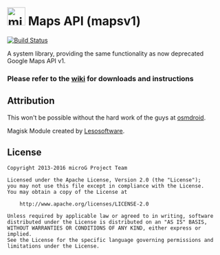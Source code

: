 <img src="http://i.imgur.com/hXY4lcC.png" height="42px" alt="microG" /> Maps API (mapsv1)
======
[![Build Status](https://travis-ci.org/microg/android_frameworks_mapsv1.svg?branch=master)](https://travis-ci.org/microg/android_frameworks_mapsv1)

A system library, providing the same functionality as now deprecated Google Maps API v1.

### Please refer to the [wiki](https://github.com/microg/android_frameworks_mapsv1/wiki) for downloads and instructions


Attribution
-----------
This won't be possible without the hard work of the guys at [osmdroid](https://github.com/osmdroid).

Magisk Module created by [Lesosoftware](https://github.com/leso-kn).


License
-------
    Copyright 2013-2016 microG Project Team

    Licensed under the Apache License, Version 2.0 (the "License");
    you may not use this file except in compliance with the License.
    You may obtain a copy of the License at

        http://www.apache.org/licenses/LICENSE-2.0

    Unless required by applicable law or agreed to in writing, software
    distributed under the License is distributed on an "AS IS" BASIS,
    WITHOUT WARRANTIES OR CONDITIONS OF ANY KIND, either express or implied.
    See the License for the specific language governing permissions and
    limitations under the License.
